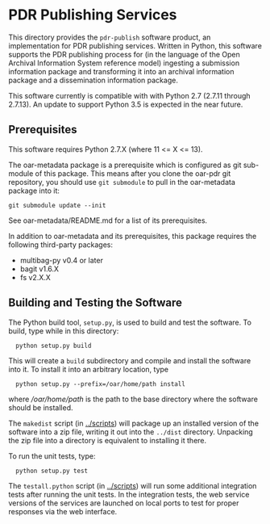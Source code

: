 # PDR Publishing Services

This directory provides the `pdr-publish` software product, an
implementation for PDR publishing services.  Written in Python, this
software supports the PDR publishing process for (in the language of
the Open Archival Information System reference model) ingesting a
submission information package and transforming it into an archival
information package and a dissemination information package.

This software currently is compatible with with Python 2.7 (2.7.11
through 2.7.13).  An update to support Python 3.5 is expected in the
near future.

## Prerequisites

This software requires Python 2.7.X (where 11 <= X <= 13).

The oar-metadata package is a prerequisite which is configured as git
sub-module of this package.  This means after you clone the oar-pdr git
repository, you should use `git submodule` to pull in the oar-metadata
package into it:
```
git submodule update --init
```

See oar-metadata/README.md for a list of its prerequisites.

In addition to oar-metadata and its prerequisites, this package requires
the following third-party packages:

* multibag-py v0.4 or later
* bagit v1.6.X
* fs v2.X.X

## Building and Testing the Software

The Python build tool, `setup.py`, is used to build and test the
software.  To build, type while in this directory:

```
  python setup.py build
```

This will create a `build` subdirectory and compile and install the
software into it.  To install it into an arbitrary location, type

```
  python setup.py --prefix=/oar/home/path install
```

where _/oar/home/path_ is the path to the base directory where the
software should be installed.

The `makedist` script (in [../scripts](../scripts)) will package up an
installed version of the software into a zip file, writing it out into
the `../dist` directory.  Unpacking the zip file into a directory is
equivalent to installing it there.

To run the unit tests, type:

```
  python setup.py test
```

The `testall.python` script (in [../scripts](../scripts)) will run
some additional integration tests after running the unit tests.  In
the integration tests, the web service versions of the services are
launched on local ports to test for proper responses via the web
interface.

